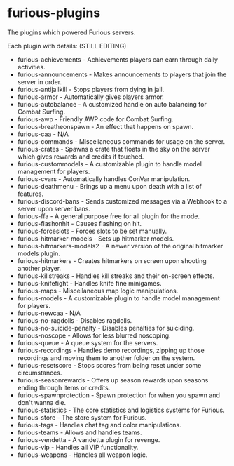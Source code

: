 # furious-plugins
The plugins which powered Furious servers.

Each plugin with details: (STILL EDITING)
 * furious-achievements - Achievements players can earn through daily activities.
 * furious-announcements - Makes announcements to players that join the server in order.
 * furious-antijailkill - Stops players from dying in jail.
 * furious-armor - Automatically gives players armor.
 * furious-autobalance - A customized handle on auto balancing for Combat Surfing.
 * furious-awp - Friendly AWP code for Combat Surfing.
 * furious-breatheonspawn - An effect that happens on spawn.
 * furious-caa - N/A
 * furious-commands - Miscellaneous commands for usage on the server.
 * furious-crates - Spawns a crate that floats in the sky on the server which gives rewards and credits if touched.
 * furious-custommodels - A customizable plugin to handle model management for players.
 * furious-cvars - Automatically handles ConVar manipulation.
 * furious-deathmenu - Brings up a menu upon death with a list of features.
 * furious-discord-bans - Sends customized messages via a Webhook to a server upon server bans.
 * furious-ffa - A general purpose free for all plugin for the mode.
 * furious-flashonhit - Causes flashing on hit.
 * furious-forceslots - Forces slots to be set manually.
 * furious-hitmarker-models - Sets up hitmarker models.
 * furious-hitmarkers-models2 - A newer version of the original hitmarker models plugin.
 * furious-hitmarkers - Creates hitmarkers on screen upon shooting another player.
 * furious-killstreaks - Handles kill streaks and their on-screen effects.
 * furious-knifefight - Handles knife fine minigames.
 * furious-maps - Miscellaneous map logic manipulations.
 * furious-models - A customizable plugin to handle model management for players.
 * furious-newcaa - N/A
 * furious-no-ragdolls - Disables ragdolls.
 * furious-no-suicide-penalty - Disables penalties for suiciding.
 * furious-noscope - Allows for less blurred noscoping.
 * furious-queue - A queue system for the servers.
 * furious-recordings - Handles demo recordings, zipping up those recordings and moving them to another folder on the system.
 * furious-resetscore - Stops scores from being reset under some circumstances.
 * furious-seasonrewards - Offers up season rewards upon seasons ending through items or credits.
 * furious-spawnprotection - Spawn protection for when you spawn and don't wanna die.
 * furious-statistics - The core statistics and logistics systems for Furious.
 * furious-store - The store system for Furious.
 * furious-tags - Handles chat tag and color manipulations.
 * furious-teams - Allows and handles teams.
 * furious-vendetta - A vandetta plugin for revenge.
 * furious-vip - Handles all VIP functionality.
 * furious-weapons - Handles all weapon logic.
